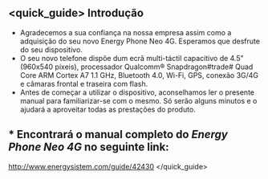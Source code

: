 ## <quick_guide> Introdução

* Agradecemos a sua confiança na nossa empresa assim como a adquisição do seu novo Energy Phone Neo 4G. Esperamos que desfrute do seu dispositivo.
* O seu novo telefone dispõe dum ecrã multi-táctil capacitivo de 4.5" (960x540 píxeis), processador Qualcomm® Snapdragon#trade# Quad Core ARM Cortex A7 1.1 GHz, Bluetooth 4.0, Wi-Fi, GPS, conexão 3G/4G e câmaras frontal e traseira com flash.
* Antes de começar a utilizar o dispositivo, aconselhamos ler o presente manual para familiarizar-se com o mesmo. Só serão alguns minutos e o ajudará a aproveitar todas as prestações do produto.
 

## <unique> * Encontrará o manual completo do *Energy Phone Neo 4G* no seguinte link:  
http://www.energysistem.com/guide/42430 </unique> </quick_guide>
